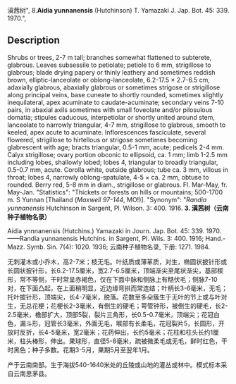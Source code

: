 滇茜树",
8.**Aidia yunnanensis** (Hutchinson) T. Yamazaki J. Jap. Bot. 45: 339. 1970.",

## Description
Shrubs or trees, 2-7 m tall; branches somewhat flattened to subterete, glabrous. Leaves subsessile to petiolate; petiole to 6 mm, strigillose to glabrous; blade drying papery or thinly leathery and sometimes reddish brown, elliptic-lanceolate or oblong-lanceolate, 6.2-17.5 × 2.7-6.5 cm, adaxially glabrous, abaxially glabrous or sometimes strigose or strigillose along principal veins, base cuneate to shortly rounded, sometimes slightly inequilateral, apex acuminate to caudate-acuminate; secondary veins 7-10 pairs, in abaxial axils sometimes with small foveolate and/or pilosulous domatia; stipules caducous, interpetiolar or shortly united around stem, lanceolate to narrowly triangular, 4-7 mm, strigillose to glabrous, smooth to keeled, apex acute to acuminate. Inflorescences fasciculate, several flowered, strigillose to hirtellous or strigose sometimes becoming glabrescent with age; bracts triangular, 0.5-1 mm, acute; pedicels 2-4 mm. Calyx strigillose; ovary portion obconic to ellipsoid, ca. 1 mm; limb 1-2.5 mm including lobes, shallowly lobed; lobes 4, triangular to broadly triangular, 0.5-0.7 mm, acute. Corolla white, outside glabrous; tube ca. 3 mm, villous in throat; lobes 4, narrowly oblong-spatulate, 4-5 × ca. 2 mm, obtuse to rounded. Berry red, 5-8 mm in diam., strigillose or glabrous. Fl. Mar-May, fr. May-Jan.
  "Statistics": "Thickets or forests on hills or mountains; 500-1700 m. S Yunnan [Thailand (*Maxwell 97-144*, MO!)].
  "Synonym": "*Randia yunnanensis* Hutchinson in Sargent, Pl. Wilson. 3: 400. 1916.
**3. 滇茜树（云南种子植物名录）**

Aidia ynnnanensis (Hutchins.) Yamazaki in Journ. Jap. Bot. 45: 339. 1970. ——Randia yunnanensis Hutchins. in Sargent, Pl. Wils. 3: 400. 1916; Hand.-Mazz. Symb. Sin. 7(4): 1020. 1936; 云南种子植物名录, 下册: 1271. 1984.

无刺灌木或小乔木，高2-7米；枝无毛。叶纸质或薄革质，对生，椭圆状披针形或长圆状披针形，长6.2-17.5厘米，宽2.7-6.5厘米，顶端渐尖至尾状渐尖，基部楔形，常不等侧，干时常呈赤褐色，仅在下面中脉和侧脉上有糙伏毛；侧脉7-10对，在下面凸起，在上面稍明显，近边缘弯拱而常连结；叶柄长3-6毫米，无毛；托叶披针形，顶端尖，长4-7毫米，脱落。花数至多朵簇生于无叶的节上或与叶对生，无总花梗；花梗长2-3毫米，有倒生的硬毛；萼管钟形，被倒生的硬毛，长2-2.5毫米，檐部扩大，顶部5裂，裂片三角形，长0.5-0.7毫米，顶端尖；花冠白色，漏斗形，冠管长3毫米，外面无毛，喉部有长柔毛，花冠裂片5，长圆形，开放时反折，长4-5毫米，宽2毫米；花药伸出，长约5毫米；花柱和柱头长约1厘米，柱头棒形，伸出。果球形，直径5-8毫米，疏被微柔毛或无毛，鲜时红色，干时黑色；种子多数。花期3-5月，果期5月至翌年1月。

产于云南南部。生于海拔540-1640米处的丘陵或山地的灌丛或林中。模式标本采自云南思茅县。
